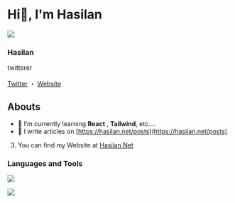 # Hi👋, I'm Hasilan
<p>
  <img src="https://hasilan.net/wp-content/uploads/2024/07/icon-v1-e1720276485427.png" />
  <h3>Hasilan</h3>
  <p>
  twitterer
  <br>
  <br>
  <a href="https://x.com/Ha4lan">Twitter</a>
  ・
  <a href="https://hasilan.net/">Website</a>
  </p>
</p>

## Abouts

- 🌱 I’m currently learning **React** , **Tailwind**, etc....
- 📝 I write articles on [https://hasilan.net/posts](https://hasilan.net/posts)
3. You can find my Website at [Hasilan Net](https://hasilan.net)

### Languages and Tools
![](https://skillicons.dev/icons?i=html,css,js,php,react,express,wordpress,vscode,github)

![](https://github-readme-stats.vercel.app/api/top-langs?username=Ha4lan&show_icons=true&locale=en&layout=compact)
